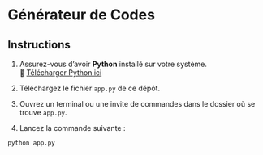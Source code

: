 # Générateur de Codes

## Instructions

1. Assurez-vous d’avoir **Python** installé sur votre système.  
   🔗 [Télécharger Python ici](https://www.python.org/downloads/)

2. Téléchargez le fichier `app.py` de ce dépôt.

3. Ouvrez un terminal ou une invite de commandes dans le dossier où se trouve `app.py`.

4. Lancez la commande suivante :

```bash
python app.py
